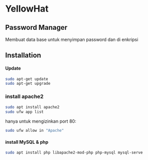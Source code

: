 # YellowHat
## Password Manager

Membuat data base untuk menyimpan password dan di enkripsi

## Installation


#### Update 

```sh
sudo apt-get update
sudo apt-get upgrade
```

### install apache2

```sh
sudo apt install apache2
sudo ufw app list
```
 hanya untuk mengizinkan port 80:
```sh
sudo ufw allow in "Apache"
```
#### install MySQL & php
```sh
sudo apt install php libapache2-mod-php php-mysql mysql-serve
```
